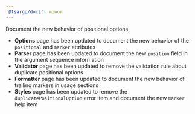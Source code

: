 ```yaml
---
'@tsargp/docs': minor
---
```


Document the new behavior of positional options.

- **Options** page has been updated to document the new behavior of the `positional` and `marker` attributes
- **Parser** page has been updated to document the new `position` field in the argument sequence information
- **Validator** page has been updated to remove the validation rule about duplicate positional options
- **Formatter** page has been updated to document the new behavior of trailing markers in usage sections
- **Styles** page has been updated to remove the `duplicatePositionalOption` error item and document the new `marker` help item
